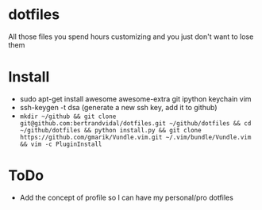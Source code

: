 dotfiles
========

All those files you spend hours customizing and you just don't want to lose them

Install
=======

* sudo apt-get install awesome awesome-extra git ipython keychain vim
* ssh-keygen -t dsa (generate a new ssh key, add it to github)
* `mkdir ~/github && git clone git@github.com:bertrandvidal/dotfiles.git ~/github/dotfiles && cd ~/github/dotfiles && python install.py && git clone https://github.com/gmarik/Vundle.vim.git ~/.vim/bundle/Vundle.vim && vim -c PluginInstall`

ToDo
====

* Add the concept of profile so I can have my personal/pro dotfiles
